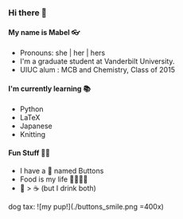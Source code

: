 ### Hi there 👋

<!--
**mseto28/mseto28** is a ✨ _special_ ✨ repository because its `README.md` (this file) appears on your GitHub profile.

Here are some ideas to get you started:

- 🔭 I’m currently working on ...
- 🌱 I’m currently learning ...
- 👯 I’m looking to collaborate on ...
- 🤔 I’m looking for help with ...
- 💬 Ask me about ...
- 📫 How to reach me: ...
- 😄 Pronouns: ...
- ⚡ Fun fact: ...
-->

#### My name is Mabel :eyeglasses:

* Pronouns: she | her | hers
* I'm a graduate student at Vanderbilt University.
* UIUC alum : MCB and Chemistry, Class of 2015


#### I'm currently learning :books:

* Python
* LaTeX
* Japanese
* Knitting


#### Fun Stuff :tada::circus_tent:

* I have a :dog: named Buttons
* Food is my life :fries::sushi::pizza::curry:
* :tea: > :coffee: (but I drink both)

dog tax: 
![my pup!](./buttons_smile.png =400x)


